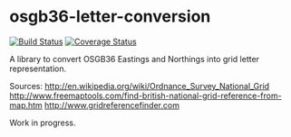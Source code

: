 osgb36-letter-conversion
========================

[![Build Status](https://travis-ci.org/julianghionoiu/osgb36-letter-conversion.svg?branch=master)](https://travis-ci.org/julianghionoiu/osgb36-letter-conversion)
[![Coverage Status](https://coveralls.io/repos/julianghionoiu/osgb36-letter-conversion/badge.png?branch=master)](https://coveralls.io/r/julianghionoiu/osgb36-letter-conversion?branch=master)

A library to convert OSGB36 Eastings and Northings into grid letter representation.


Sources:
http://en.wikipedia.org/wiki/Ordnance_Survey_National_Grid
http://www.freemaptools.com/find-british-national-grid-reference-from-map.htm
http://www.gridreferencefinder.com


Work in progress.
